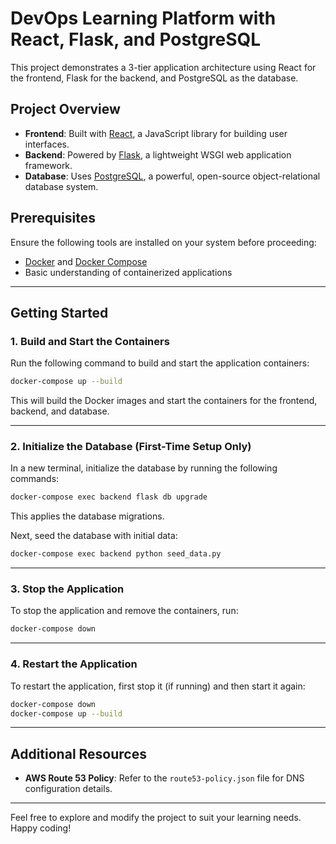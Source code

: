 # DevOps Learning Platform with React, Flask, and PostgreSQL

This project demonstrates a 3-tier application architecture using React for the frontend, Flask for the backend, and PostgreSQL as the database.

## Project Overview

- **Frontend**: Built with [React](https://reactjs.org/), a JavaScript library for building user interfaces.
- **Backend**: Powered by [Flask](https://flask.palletsprojects.com/), a lightweight WSGI web application framework.
- **Database**: Uses [PostgreSQL](https://www.postgresql.org/), a powerful, open-source object-relational database system.

## Prerequisites

Ensure the following tools are installed on your system before proceeding:

- [Docker](https://www.docker.com/) and [Docker Compose](https://docs.docker.com/compose/)
- Basic understanding of containerized applications

---

## Getting Started

### 1. Build and Start the Containers

Run the following command to build and start the application containers:

```bash
docker-compose up --build
```

This will build the Docker images and start the containers for the frontend, backend, and database.

---

### 2. Initialize the Database (First-Time Setup Only)

In a new terminal, initialize the database by running the following commands:

```bash
docker-compose exec backend flask db upgrade
```

This applies the database migrations.

Next, seed the database with initial data:

```bash
docker-compose exec backend python seed_data.py
```

---

### 3. Stop the Application

To stop the application and remove the containers, run:

```bash
docker-compose down
```

---

### 4. Restart the Application

To restart the application, first stop it (if running) and then start it again:

```bash
docker-compose down
docker-compose up --build
```

---

## Additional Resources

- **AWS Route 53 Policy**: Refer to the `route53-policy.json` file for DNS configuration details.

---

Feel free to explore and modify the project to suit your learning needs. Happy coding!
